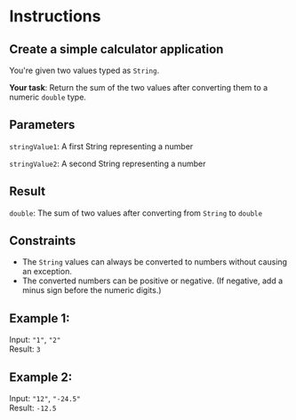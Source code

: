 # Instructions

## Create a simple calculator application
You're given two values typed as `String`.

**Your task**: Return the sum of the two values after converting them to a numeric `double` type.

## Parameters
`stringValue1`: A first String representing a number

`stringValue2`: A second String representing a number

## Result
`double`: The sum of two values after converting from `String` to `double`

## Constraints
- The `String` values can always be converted to numbers without causing an exception.
- The converted numbers can be positive or negative. (If negative, add a minus sign before the numeric digits.)

## Example 1:
Input: `"1"`, `"2"`\
Result: `3`

## Example 2:
Input: `"12"`, `"-24.5"`\
Result: `-12.5`

